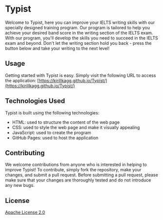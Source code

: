 # Typist

Welcome to Typist, here you can improve your IELTS writing skills with our specially designed training program. Our program is tailored to help you achieve your desired band score in the writing section of the IELTS exam. With our program, you'll develop the skills you need to succeed in the IELTS exam and beyond. Don't let the writing section hold you back - press the button below and take your writing to the next level!

## Usage

Getting started with Typist is easy. Simply visit the following URL to access the application: [https://kirillkagg.github.io/Typist/](https://kirillkagg.github.io/Typist/)

## Technologies Used

Typist is built using the following technologies:

* HTML: used to structure the content of the web page
* CSS: used to style the web page and make it visually appealing
* JavaScript: used to create the program
* GitHub Pages: used to host the application

## Contributing

We welcome contributions from anyone who is interested in helping to improve Typist! To contribute, simply fork the repository, make your changes, and submit a pull request. Before submitting a pull request, please make sure that your changes are thoroughly tested and do not introduce any new bugs.

## License

[Apache License 2.0](https://choosealicense.com/licenses/apache-2.0/)
